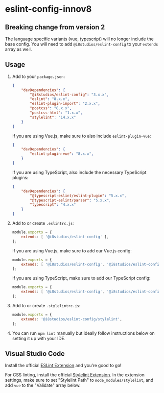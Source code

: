 # eslint-config-innov8

## Breaking change from version 2
The language specific variants (vue, typescript) will no longer include the base config. You will need to add `@i8studios/eslint-config` to your `extends` array as well.

## Usage
1. Add to your `package.json`:
    ```json
    {
        "devDependencies": {
            "@i8studios/eslint-config": "3.x.x",
            "eslint": "8.x.x",
            "eslint-plugin-import": "2.x.x",
            "postcss": "8.x.x",
            "postcss-html": "1.x.x",
            "stylelint": "14.x.x"
        }
    }
    ```

    If you are using Vue.js, make sure to also include `eslint-plugin-vue`:
    ```json
    {
        "devDependencies": {
            "eslint-plugin-vue": "8.x.x",
        }
    }
    ```

    If you are using TypeScript, also include the necessary TypeScript plugins:
    ```json
    {
        "devDependencies": {
            "@typescript-eslint/eslint-plugin": "5.x.x",
            "@typescript-eslint/parser": "5.x.x",
            "typescript": "4.x.x"
        }
    }
    ```

2. Add to or create `.eslintrc.js`:
    ```js
    module.exports = {
        extends: [ '@i8studios/eslint-config' ],
    };
    ```

    If you are using Vue.js, make sure to add our Vue.js config:
    ```js
    module.exports = {
        extends: [ '@i8studios/eslint-config', '@i8studios/eslint-config/vue' ],
    };
    ```

    If you are using TypeScript, make sure to add our TypeScript config:
    ```js
    module.exports = {
        extends: [ '@i8studios/eslint-config', '@i8studios/eslint-config/typescript' ],
    };
    ```

3. Add to or create `.stylelintrc.js`:
    ```js
    module.exports = {
        extends: '@i8studios/eslint-config/stylelint',
    };
    ```

4. You can run `npm lint` manually but ideally follow instructions below on setting it up with your IDE.

## Visual Studio Code

Install the official [ESLint Extension](https://marketplace.visualstudio.com/items?itemName=dbaeumer.vscode-eslint) and you're good to go!

For CSS linting, install the official [Stylelint Extension](https://marketplace.visualstudio.com/items?itemName=stylelint.vscode-stylelint). In the extension settings, make sure to set "Stylelint Path" to `node_modules/stylelint`, and add `vue` to the "Validate" array below.
